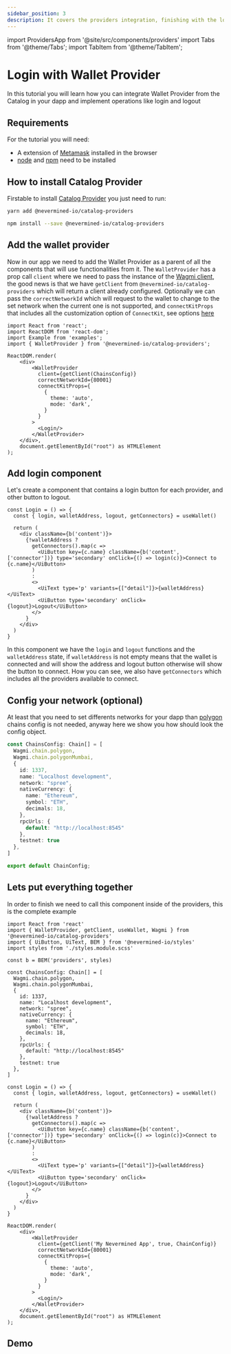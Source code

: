 ```yaml
---
sidebar_position: 3
description: It covers the providers integration, finishing with the login and logout with your Metamask wallet provider.
---
```


import ProvidersApp from '@site/src/components/providers'
import Tabs from '@theme/Tabs';
import TabItem from '@theme/TabItem';

# Login with Wallet Provider
In this tutorial you will learn how you can integrate Wallet Provider from the Catalog in your dapp and implement operations like login and logout

## Requirements
For the tutorial you will need:

- A extension of [Metamask](https://metamask.io/) installed in the browser
- [node](https://nodejs.org/en/) and [npm](https://docs.npmjs.com/downloading-and-installing-node-js-and-npm) need to be installed

## How to install Catalog Provider
Firstable to install [Catalog Provider](../catalog/providers/README.md) you just need to run:

<Tabs>
  <TabItem label="yarn" value="yarn" default>

```bash
yarn add @nevermined-io/catalog-providers
```

  </TabItem>
  <TabItem label="npm" value="npm">

```bash
npm install --save @nevermined-io/catalog-providers
```
  </TabItem>
</Tabs>

## Add the wallet provider
Now in our app we need to add the Wallet Provider as a parent of all the components that will use functionalities from it. The `WalletProvider` has a prop call `client` where we need to pass the instance of the [Wagmi client](https://wagmi.sh/docs/client), the good news is that we have `getClient` from `@nevermined-io/catalog-providers` which will return a client already configured.
Optionally we can pass the `correctNetworkId` which will request to the wallet to change to the set network when the current one is not supported, and `connectKitProps` that includes all the customization option of `ConnectKit`, see options [here](https://docs.family.co/connectkit/customization)

```tsx
import React from 'react';
import ReactDOM from 'react-dom';
import Example from 'examples';
import { WalletProvider } from '@nevermined-io/catalog-providers';

ReactDOM.render(
    <div>
        <WalletProvider
          client={getClient(ChainsConfig)}
          correctNetworkId={80001}
          connectKitProps={
            {
              theme: 'auto',
              mode: 'dark',
            }
          }
        >
          <Login/>
        </WalletProvider>
    </div>,
    document.getElementById("root") as HTMLElement
);
```

## Add login component
Let's create a component that contains a login button for each provider, and other button to logout.

```tsx
const Login = () => {
  const { login, walletAddress, logout, getConnectors} = useWallet()

  return (
    <div className={b('content')}>
      {!walletAddress ?
        getConnectors().map(c => 
          <UiButton key={c.name} className={b('content', ['connector'])} type='secondary' onClick={() => login(c)}>Connect to {c.name}</UiButton>
        )
        : 
        <>
          <UiText type='p' variants={["detail"]}>{walletAddress}</UiText>
          <UiButton type='secondary' onClick={logout}>Logout</UiButton>
        </>
      }
    </div>
  )
}
```
In this component we have the `login` and `logout` functions and the `walletAddress` state, if `walletAddress` is not empty means that the wallet is connected and will show the address and logout button otherwise will show the button to connect.
How you can see, we also have `getConnectors` which includes all the providers available to connect.

## Config your network (optional)
At least that you need to set differents networks for your dapp than [polygon](https://polygon.technology/) chains config is not needed, anyway here we show you how should look the config object.

```ts
const ChainsConfig: Chain[] = [
  Wagmi.chain.polygon,
  Wagmi.chain.polygonMumbai,
  {
    id: 1337,
    name: "Localhost development",
    network: "spree",
    nativeCurrency: {
      name: "Ethereum",
      symbol: "ETH",
      decimals: 18,
    },
    rpcUrls: {
      default: "http://localhost:8545"
    },
    testnet: true
  },
]

export default ChainConfig;
```

## Lets put everything together
In order to finish we need to call this component inside of the providers, this is the complete example

```tsx
import React from 'react'
import { WalletProvider, getClient, useWallet, Wagmi } from '@nevermined-io/catalog-providers'
import { UiButton, UiText, BEM } from '@nevermined-io/styles'
import styles from './styles.module.scss'

const b = BEM('providers', styles)

const ChainsConfig: Chain[] = [
  Wagmi.chain.polygon,
  Wagmi.chain.polygonMumbai,
  {
    id: 1337,
    name: "Localhost development",
    network: "spree",
    nativeCurrency: {
      name: "Ethereum",
      symbol: "ETH",
      decimals: 18,
    },
    rpcUrls: {
      default: "http://localhost:8545"
    },
    testnet: true
  },
]

const Login = () => {
  const { login, walletAddress, logout, getConnectors} = useWallet()

  return (
    <div className={b('content')}>
      {!walletAddress ?
        getConnectors().map(c => 
          <UiButton key={c.name} className={b('content', ['connector'])} type='secondary' onClick={() => login(c)}>Connect to {c.name}</UiButton>
        )
        : 
        <>
          <UiText type='p' variants={["detail"]}>{walletAddress}</UiText>
          <UiButton type='secondary' onClick={logout}>Logout</UiButton>
        </>
      }
    </div>
  )
}

ReactDOM.render(
    <div>
        <WalletProvider
          client={getClient('My Nevermined App', true, ChainConfig)}
          correctNetworkId={80001}
          connectKitProps={
            {
              theme: 'auto',
              mode: 'dark',
            }
          }
        >
          <Login/>
        </WalletProvider>
    </div>,
    document.getElementById("root") as HTMLElement
);
```

## Demo

<ProvidersApp/>